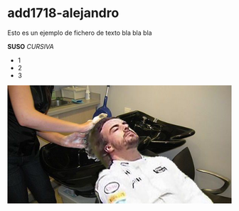 # add1718-alejandro

Esto es un ejemplo de fichero de texto bla bla bla

**SUSO**
*CURSIVA*

* 1
* 2
* 3

![images](./images/01.jpg)

#
